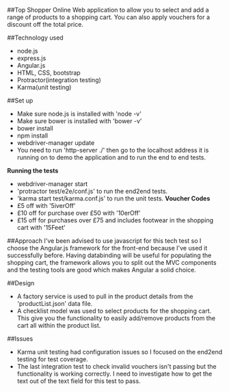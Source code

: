 ##Top Shopper Online
Web application to allow you to select and add a range of products to a shopping cart. You can also apply vouchers for a discount off the total price.

##Technology used
* node.js
* express.js
* Angular.js
* HTML, CSS, bootstrap
* Protractor(integration testing)
* Karma(unit testing)

##Set up
* Make sure node.js is installed with 'node -v'
* Make sure bower is installed with 'bower -v'
* bower install
* npm install
* webdriver-manager update
* You need to run 'http-server ./' then go to the localhost address it is running on to demo the application and to run the end to end tests.

**Running the tests**
* webdriver-manager start
* 'protractor test/e2e/conf.js' to run the end2end tests.
* 'karma start test/karma.conf.js' to run the unit tests.
**Voucher Codes**
* £5 off with '5iverOff'
* £10 off for purchase over £50 with '10erOff'
* £15 off for purchases over £75 and includes footwear in the shopping cart with '15Feet'

##Approach
I've been advised to use javascript for this tech test so I choose the Angular.js framework for the front-end because I've used it successfully before. Having databinding will be useful for populating the shopping cart, the framework allows you to split out the MVC components and the testing tools are good which makes Angular a solid choice.

##Design
* A factory service is used to pull in the product details from the 'productList.json' data file.
* A checklist model was used to select products for the shopping cart. This give you the functionality to easily add/remove products from the cart all within the product list.

##Issues
* Karma unit testing had configuration issues so I focused on the end2end testing for test coverage.
* The last integration test to check invalid vouchers isn't passing but the functionality is working correctly. I need to investigate how to get the text out of the text field for this test to pass.



